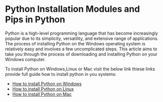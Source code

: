 # Python Installation Modules and Pips in Python

Python is a high-level programming language that has become increasingly popular due to its simplicity, versatility, and extensive range of applications. 
The process of installing Python on the Windows operating system is relatively easy and involves a few uncomplicated steps. This article aims to take you through the process of downloading and installing Python on your Windows computer. 

To install Python on Windows,Linux or Mac visit the below link thiese links provide full guide how to install python in you systems:

- [How to install Python on Windows](https://www.geeksforgeeks.org/how-to-install-python-on-windows/)
- [How to install Python on Linux](https://www.geeksforgeeks.org/how-to-install-python-on-linux/)
- [How to install Python on Mac](https://www.geeksforgeeks.org/how-to-download-and-install-python-latest-version-on-macos-mac-os-x/)


